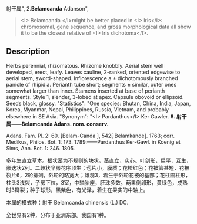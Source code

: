 射干属",
2.**Belamcanda** Adanson",

> &lt;I&gt; Belamcanda &lt;/I&gt;might be better placed in &lt;I&gt; Iris&lt;/I&gt;: chromosomal, gene sequence, and gross morphological data all show it to be the closest relative of &lt;I&gt; Iris dichotoma&lt;/I&gt;.

## Description
Herbs perennial, rhizomatous. Rhizome knobbly. Aerial stem well developed, erect, leafy. Leaves cauline, 2-ranked, oriented edgewise to aerial stem, sword-shaped. Inflorescence a ± dichotomously branched panicle of rhipidia. Perianth tube short; segments ± similar, outer ones somewhat larger than inner. Stamens inserted at base of perianth segments. Style 1, slender, 3-lobed at apex. Capsule obovoid or ellipsoid. Seeds black, glossy.
  "Statistics": "One species: Bhutan, China, India, Japan, Korea, Myanmar, Nepal, Philippines, Russia, Vietnam, and probably elsewhere in SE Asia.
  "Synonym": "&lt;I&gt; Pardanthus&lt;/I&gt; Ker Gawler.
**8. 射干属——Belamcanda Adans. nom. conserv.**

Adans. Fam. Pl. 2: 60. [Belam-Canda ], 542[ Belamkande]. 1763; corr. Medikus, Philos. Bot. 1: 173. 1789.——Pardanthus Ker-Gawl. in Koenig et Sims, Ann. Bot. 1: 246. 1805.

多年生直立草本。根状茎为不规则的块状。茎直立，实心。叶剑形，扁平，互生，嵌迭状2列。二歧状伞房花序顶生；苞片小，膜质；花橙红色；花被管甚短，花被裂片6，2轮排列，外轮的略宽大；雄蕊3，着生于外轮花被的基部；花柱圆柱形，柱头3浅裂，子房下位，3室，中轴胎座，胚珠多数。蒴果倒卵形，黄绿色，成熟时3瓣裂；种子球形，黑紫色，有光泽，着生在果实的中轴上。

本属的模式种：射干 Belamcanda chinensis (L.) DC.

全世界有2种，分布于亚洲东部。我国有1种。
